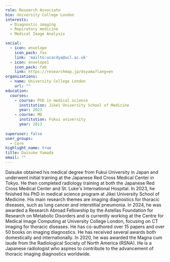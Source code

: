 ```yaml
---
role: Research Associate
bio: University College London
interests:
  - Diagnostic imaging
  - Repiratory medicine
  - Medical Image Analysis

social:
  - icon: envelope
    icon_pack: fas
    link: 'mailto:ucacdya@ucl.ac.uk'
  - icon: envelope1
    icon_pack: fab
    link: https://researchmap.jp/dsyama?lang=en
organizations:
  - name: University College London
    url: ""
education:
  courses:
    - course: PhD in medical science
      institution: Jikei University School of Medicine
      year: 2023
    - course: MD
      institution: Fukui university
      year: 2013
      
superuser: false
user_groups:
  - Core
highlight_name: true
title: Daisuke Yamada
email: ""
---
```

Daisuke obtained his medical degree from Fukui University in Japan and underwent initial training at the Japanese Red Cross Medical Center in Tokyo. He then completed radiology training at both the Japanese Red Cross Medical Center and St. Luke's International Hospital. In 2023, he finished his PhD in medical science program at Jikei University School of Medicine. His main research themes are imaging diagnostics for thoracic diseases, such as lung cancer and interstitial pneumonia. In 2024, he was awarded a Research Abroad Fellowship by the Astellas Foundation for Research on Metabolic Disorders and is currently working at the Centre for Medical Image Computing at University College London, focusing on CT imaging for thoracic diseases. He has co-authored over 15 papers and over 50 books on imaging diagnostics. He has received several awards both domestically and internationally. In 2020, he was awarded the Magna cum laude from the Radiological Society of North America (RSNA). He is a Japanese radiologist who aspires to contribute to the advancement of thoracic imaging diagnostics worldwide.